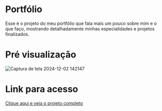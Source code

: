 # Portfólio
Esse é o projeto do meu portfólio que fala mais um pouco sobre mim e o que faço, mostrando detalhadamente minhas especialidades e projetos finalizados.

# Pré visualização
![Captura de tela 2024-12-02 142147](https://github.com/user-attachments/assets/98323ba7-045d-44b7-b568-986d77559c3d)

# Link para acesso
<a href="https://marivaldo-dev.vercel.app/">Clique aqui e veja o projeto completo<a/>
